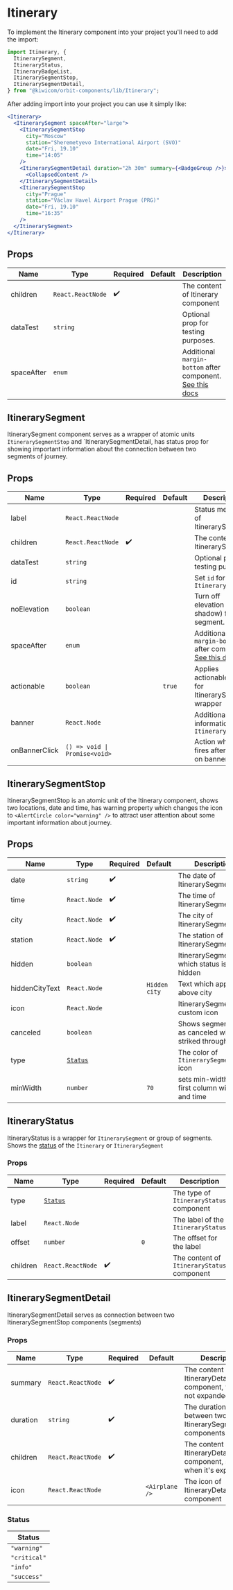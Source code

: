 # Itinerary

To implement the Itinerary component into your project you'll need to add the import:

```jsx
import Itinerary, {
  ItinerarySegment,
  ItineraryStatus,
  ItineraryBadgeList,
  ItinerarySegmentStop,
  ItinerarySegmentDetail,
} from "@kiwicom/orbit-components/lib/Itinerary";
```

After adding import into your project you can use it simply like:

```jsx
<Itinerary>
  <ItinerarySegment spaceAfter="large">
    <ItinerarySegmentStop
      city="Moscow"
      station="Sheremetyevo International Airport (SVO)"
      date="Fri, 19.10"
      time="14:05"
    />
    <ItinerarySegmentDetail duration="2h 30m" summary={<BadgeGroup />}>
      <CollapsedContent />
    </ItinerarySegmentDetail>
    <ItinerarySegmentStop
      city="Prague"
      station="Václav Havel Airport Prague (PRG)"
      date="Fri, 19.10"
      time="16:35"
    />
  </ItinerarySegment>
</Itinerary>
```

## Props

| Name       | Type              | Required           | Default | Description                                                                                                                                                    |
| ---------- | ----------------- | ------------------ | ------- | -------------------------------------------------------------------------------------------------------------------------------------------------------------- |
| children   | `React.ReactNode` | :heavy_check_mark: |         | The content of Itinerary component                                                                                                                             |
| dataTest   | `string`          |                    |         | Optional prop for testing purposes.                                                                                                                            |
| spaceAfter | `enum`            |                    |         | Additional `margin-bottom` after component. [See this docs](https://github.com/kiwicom/orbit/tree/master/packages/orbit-components/src/common/getSpacingToken) |

## ItinerarySegment

ItinerarySegment component serves as a wrapper of atomic units `ItinerarySegmentStop` and `ItinerarySegmentDetail, has status prop for showing important information about the connection between two segments of journey.

## Props

| Name          | Type                          | Required           | Default | Description                                                                                                                                                    |
| ------------- | ----------------------------- | ------------------ | ------- | -------------------------------------------------------------------------------------------------------------------------------------------------------------- |
| label         | `React.ReactNode`             |                    |         | Status message of ItinerarySegment                                                                                                                             |
| children      | `React.ReactNode`             | :heavy_check_mark: |         | The content of ItinerarySegment                                                                                                                                |
| dataTest      | `string`                      |                    |         | Optional prop for testing purposes.                                                                                                                            |
| id            | `string`                      |                    |         | Set `id` for `Itinerary`                                                                                                                                       |
| noElevation   | `boolean`                     |                    |         | Turn off elevation (box-shadow) for a segment.                                                                                                                 |
| spaceAfter    | `enum`                        |                    |         | Additional `margin-bottom` after component. [See this docs](https://github.com/kiwicom/orbit/tree/master/packages/orbit-components/src/common/getSpacingToken) |
| actionable    | `boolean`                     |                    | `true`  | Applies actionable styles for ItinerarySegment wrapper                                                                                                         |
| banner        | `React.Node`                  |                    |         | Additional information for `ItinerarySegment`                                                                                                                  |
| onBannerClick | `() => void \| Promise<void>` |                    |         | Action which fires after click on banner                                                                                                                       |

## ItinerarySegmentStop

ItinerarySegmentStop is an atomic unit of the Itinerary component, shows two locations, date and time, has warning property which changes the icon to `<AlertCircle color="warning" />` to attract user attention about some important information about journey.

## Props

| Name           | Type                | Required           | Default       | Description                                              |
| -------------- | ------------------- | ------------------ | ------------- | -------------------------------------------------------- |
| date           | `string`            | :heavy_check_mark: |               | The date of ItinerarySegmentStop                         |
| time           | `React.Node`        | :heavy_check_mark: |               | The time of ItinerarySegmentStop                         |
| city           | `React.Node`        | :heavy_check_mark: |               | The city of ItinerarySegmentStop                         |
| station        | `React.Node`        | :heavy_check_mark: |               | The station of ItinerarySegmentStop                      |
| hidden         | `boolean`           |                    |               | ItinerarySegmentStop which status is hidden              |
| hiddenCityText | `React.Node`        |                    | `Hidden city` | Text which appears above city                            |
| icon           | `React.Node`        |                    |               | ItinerarySegmentStop custom icon                         |
| canceled       | `boolean`           |                    |               | Shows segment stop as canceled with striked through Text |
| type           | [`Status`](#status) |                    |               | The color of `ItinerarySegmentStop` icon                 |
| minWidth       | `number`            |                    | `70`          | sets min-width for first column with date and time       |

## ItineraryStatus

ItineraryStatus is a wrapper for `ItinerarySegment` or group of segments. Shows the [status](#status) of the `Itinerary` or `ItinerarySegment`

### Props

| Name     | Type                | Required           | Default | Description                                |
| -------- | ------------------- | ------------------ | ------- | ------------------------------------------ |
| type     | [`Status`](#status) |                    |         | The type of `ItineraryStatus` component    |
| label    | `React.Node`        |                    |         | The label of the `ItineraryStatus`         |
| offset   | `number`            |                    | `0`     | The offset for the label                   |
| children | `React.ReactNode`   | :heavy_check_mark: |         | The content of `ItineraryStatus` component |

## ItinerarySegmentDetail

ItinerarySegmentDetail serves as connection between two ItinerarySegmentStop components (segments)

### Props

| Name     | Type              | Required           | Default        | Description                                                        |
| -------- | ----------------- | ------------------ | -------------- | ------------------------------------------------------------------ |
| summary  | `React.ReactNode` | :heavy_check_mark: |                | The content of ItineraryDetail component, when it's not expanded   |
| duration | `string`          | :heavy_check_mark: |                | The duration between two ItinerarySegmentStop components           |
| children | `React.ReactNode` | :heavy_check_mark: |                | The content of ItineraryDetail component, shown when it's expanded |
| icon     | `React.ReactNode` |                    | `<Airplane />` | The icon of ItineraryDetail component                              |

### Status

| Status       |
| ------------ |
| `"warning"`  |
| `"critical"` |
| `"info"`     |
| `"success"`  |
